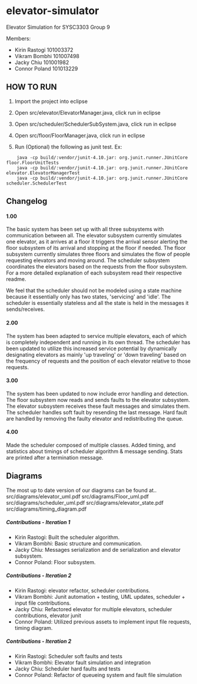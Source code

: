 # elevator-simulator
Elevator Simulation for SYSC3303 Group 9

Members:
- Kirin Rastogi 101003372
- Vikram Bombhi 101007498
- Jacky Chiu 101001982
- Connor Poland 101013229

## HOW TO RUN

1. Import the project into eclipse

2. Open src/elevator/ElevatorManager.java, click run in eclipse

3. Open src/scheduler/SchedulerSubSystem.java, click run in eclipse

4. Open src/floor/FloorManager.java, click run in eclipse

5. Run (Optional) the following as junit test. Ex:
```
	java -cp build/:vendor/junit-4.10.jar: org.junit.runner.JUnitCore floor.FloorUnitTests
	java -cp build/:vendor/junit-4.10.jar: org.junit.runner.JUnitCore elevator.ElevatorManagerTest
	java -cp build/:vendor/junit-4.10.jar: org.junit.runner.JUnitCore scheduler.SchedulerTest
```

## Changelog

#### 1.00
The basic system has been set up with all three subsystems with communication between all. The elevator subsystem currently simulates one elevator, as it arrives at a floor it triggers the arrival sensor alerting the floor subsystem of its arrival and stopping at the floor if needed. The floor subsystem currently simulates three floors and simulates the flow of people requesting elevators and moving around. The scheduler subsystem coordinates the elevators based on the requests from the floor subsystem. For a more detailed explanation of each subsystem read their respective readme.

We feel that the scheduler should not be modeled using a state machine because it essentially only has two states, 'servicing' and 'idle'. The scheduler is essentially stateless and all the state is held in the messages it sends/receives.

#### 2.00
The system has been adapted to service multiple elevators, each of which is completely independent and running in its own thread. The scheduler has been updated to utilize this increased service potential by dynamically designating elevators as mainly 'up traveling' or 'down traveling' based on the frequency of requests and the position of each elevator relative to those requests.

#### 3.00
The system has been updated to now include error handling and detection.
The floor subsystem now reads and sends faults to the elevator subsystem.
The elevator subsystem receives these fault messages and simulates them.
The scheduler handles soft fault by resending the last message.
Hard fault are handled by removing the faulty elevator and redistributing the queue.

#### 4.00

Made the scheduler composed of multiple classes.
Added timing, and statistics about timings of scheduler algorithm & message sending. Stats are printed after a termination message.


## Diagrams

The most up to date version of our diagrams can be found at..
	src/diagrams/elevator_uml.pdf
	src/diagrams/Floor_uml.pdf
	src/diagrams/scheduler_uml.pdf
	src/diagrams/elevator_state.pdf
	src/diagrams/timing_diagram.pdf

##### Contributions - Iteration 1
- Kirin Rastogi: Built the scheduler algorithm.
- Vikram Bombhi: Basic structure and communication.
- Jacky Chiu: Messages serialization and de serialization and elevator subsystem.
- Connor Poland: Floor subsystem.

##### Contributions - Iteration 2
- Kirin Rastogi: elevator refactor, scheduler contributions.
- Vikram Bombhi: Junit automation + testing, UML updates, scheduler + input file contributions.
- Jacky Chiu: Refactored elevator for multiple elevators, scheduler contributions, elevator junit
- Connor Poland: Utilized previous assets to implement input file requests, timing diagram.

##### Contributions - Iteration 2
- Kirin Rastogi: Scheduler soft faults and tests
- Vikram Bombhi: Elevator fault simulation and integration
- Jacky Chiu: Scheduler hard faults and tests
- Connor Poland: Refactor of queueing system and fault file simulation
